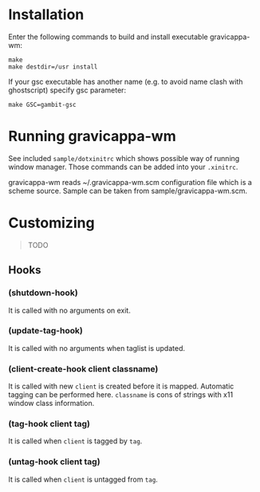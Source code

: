 # Installation

Enter the following commands to build and install executable gravicappa-wm:

    make
    make destdir=/usr install

If your gsc executable has another name (e.g. to avoid name clash with
ghostscript) specify gsc parameter:

    make GSC=gambit-gsc

# Running gravicappa-wm

See included `sample/dotxinitrc` which shows possible way of running window
manager. Those commands can be added into your `.xinitrc`.

gravicappa-wm reads ~/.gravicappa-wm.scm configuration file which is a scheme
source. Sample can be taken from sample/gravicappa-wm.scm.

# Customizing

> TODO

## Hooks
### (shutdown-hook)

It is called with no arguments on exit.

### (update-tag-hook)

It is called with no arguments when taglist is updated.

### (client-create-hook client classname)

It is called with new `client` is created before it is mapped. Automatic
tagging can be performed here. `classname` is cons of strings with x11 window
class information.

### (tag-hook client tag)

It is called when `client` is tagged by `tag`.

### (untag-hook client tag)

It is called when `client` is untagged from `tag`.
